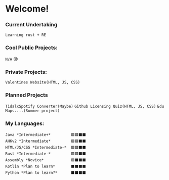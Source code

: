 # Welcome!

### Current Undertaking
`Learning rust + RE`

### Cool Public Projects:
`N/A`
😢

### Private Projects:
`Valentines Website(HTML, JS, CSS)`

### Planned Projects
`TidalxSpotify Converter(Maybe)`
`Github Licensing Quiz(HTML, JS, CSS)`
`Edu Maps....(Summer project)`

### My Languages:
    Java *Intermediate+*         🟩🟩⬛⬛
    AHKv2 *Intermediate*         🟩🟩⬛⬛
    HTML/JS/CSS *Intermediate-*  🟩🟩⬛⬛
    Rust *Intermediate-*         🟩🟩⬛⬛
    Assembly *Novice*            🟩⬛⬛⬛
    Kotlin *Plan to learn*       ⬛⬛⬛⬛
    Python *Plan to learn?*      ⬛⬛⬛⬛
